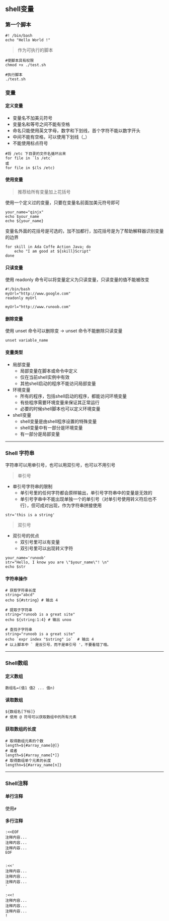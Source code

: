 ## shell变量

### 第一个脚本

```
#! /bin/bash
echo "Hello World !"
```

> 作为可执行的脚本

```
#使脚本具有权限
chmod +x ./test.sh  

#执行脚本
./test.sh 
```

### 变量

#### 定义变量

- 变量名不加美元符号
- 变量名和等号之间不能有空格
- 命名只能使用英文字母，数字和下划线，首个字符不能以数字开头
- 中间不能有空格，可以使用下划线（_）
- 不能使用标点符号

```
#将 /etc 下目录的文件名循环出来
for file in `ls /etc`
或
for file in $(ls /etc)
```

#### 使用变量

> 推荐给所有变量加上花括号

使用一个定义过的变量，只要在变量名前面加美元符号即可

```
your_name="qinjx"
echo $your_name
echo ${your_name}
```

变量名外面的花括号是可选的，加不加都行，加花括号是为了帮助解释器识别变量的边界

```
for skill in Ada Coffe Action Java; do
    echo "I am good at ${skill}Script"
done
```

#### 只读变量

使用 readonly 命令可以将变量定义为只读变量，只读变量的值不能被改变
```
#!/bin/bash
myUrl="http://www.google.com"
readonly myUrl

myUrl="http://www.runoob.com"
```

#### 删除变量

使用 unset 命令可以删除变 -> unset 命令不能删除只读变量

```
unset variable_name
```

#### 变量类型

- 局部变量
  - 局部变量在脚本或命令中定义
  - 仅在当前shell实例中有效
  - 其他shell启动的程序不能访问局部变量
- 环境变量
  - 所有的程序，包括shell启动的程序，都能访问环境变量
  - 有些程序需要环境变量来保证其正常运行
  - 必要的时候shell脚本也可以定义环境变量
- shell变量
  - shell变量是由shell程序设置的特殊变量
  - shell变量中有一部分是环境变量
  - 有一部分是局部变量

---

### Shell 字符串

字符串可以用单引号，也可以用双引号，也可以不用引号

> 单引号

- 单引号字符串的限制
  - 单引号里的任何字符都会原样输出，单引号字符串中的变量是无效的
  - 单引号字串中不能出现单独一个的单引号（对单引号使用转义符后也不行），但可成对出现，作为字符串拼接使用

```
str='this is a string'
```

> 双引号

- 双引号的优点
  - 双引号里可以有变量
  - 双引号里可以出现转义字符

```
your_name='runoob'
str="Hello, I know you are \"$your_name\"! \n"
echo $str
```

#### 字符串操作

```
# 获取字符串长度
string="abcd"
echo ${#string} # 输出 4

# 提取子字符串
string="runoob is a great site"
echo ${string:1:4} # 输出 unoo

# 查找子字符串
string="runoob is a great site"
echo `expr index "$string" io`  # 输出 4
# 以上脚本中 ` 是反引号，而不是单引号 '，不要看错了哦。

```

---

### Shell数组

#### 定义数组

```
数组名=(值1 值2 ... 值n)
```

#### 读取数组

```
${数组名[下标]}
# 使用 @ 符号可以获取数组中的所有元素
```

#### 获取数组的长度

```
# 取得数组元素的个数
length=${#array_name[@]}
# 或者
length=${#array_name[*]}
# 取得数组单个元素的长度
lengthn=${#array_name[n]}
```

---

### Shell注释

#### 单行注释

使用`#`

#### 多行注释

```
:<<EOF
注释内容...
注释内容...
注释内容...
EOF


:<<'
注释内容...
注释内容...
注释内容...
'

:<<!
注释内容...
注释内容...
注释内容...
!

```